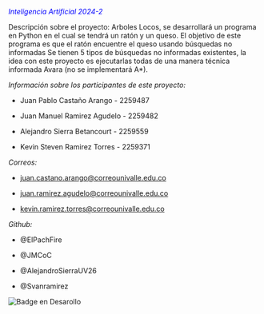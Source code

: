 <span style ="color:blue">_Inteligencia Artificial 2024-2_</span> 

Descripción sobre el proyecto:
Arboles Locos, se desarrollará un programa en Python en el cual se tendrá un ratón y un queso. El objetivo de este programa es que el ratón encuentre el queso usando búsquedas no informadas
Se tienen 5 tipos de búsquedas no informadas existentes, la idea con este proyecto es ejecutarlas todas de una manera técnica informada Avara (no se implementará A*).




_Información sobre los participantes de este proyecto:_

- Juan Pablo Castaño Arango - 2259487

- Juan Manuel Ramirez Agudelo - 2259482

- Alejandro Sierra Betancourt - 2259559

- Kevin Steven Ramirez Torres - 2259371

_Correos:_

- juan.castano.arango@correounivalle.edu.co

- juan.ramirez.agudelo@correounivalle.edu.co

- kevin.ramirez.torres@correounivalle.edu.co

_Github:_

- @ElPachFire
  
- @JMCoC
  
- @AlejandroSierraUV26
  
- @Svanramirez

![Badge en Desarollo](https://img.shields.io/badge/STATUS-EN%20DESAROLLO-blue)
